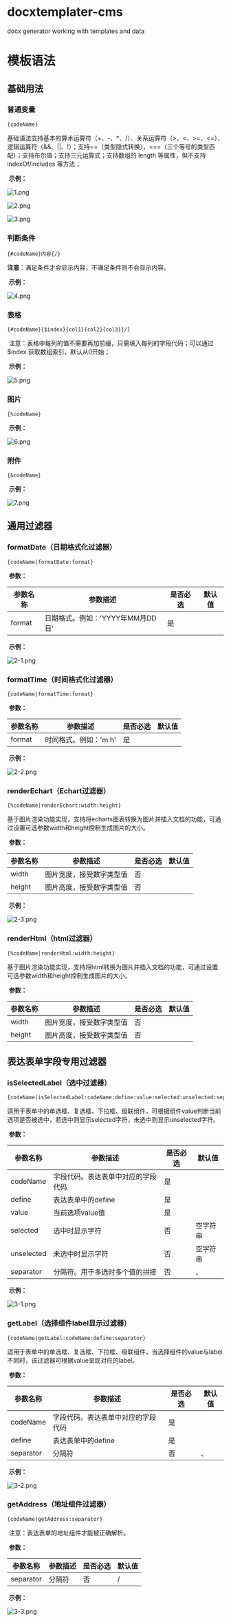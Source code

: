 # docxtemplater-cms
docx generator working with templates and data



# 模板语法



## 基础用法

### 普通变量

```
{codeName}
```

​		基础语法支持基本的算术运算符（+、-、*、/）、关系运算符（>、<、>=、<=）、逻辑运算符（&&、||、!）；支持==（类型隐式转换），===（三个等号的类型匹配）；支持布尔值；支持三元运算式；支持数组的 length 等属性，但不支持 indexOf/includes 等方法；

​		**示例：**

![1.png](imgs/1.png)

![2.png](imgs/2.png)

![3.png](imgs/3.png)



### 判断条件

```
{#codeName}内容{/}
```

​		**注意**：满足条件才会显示内容，不满足条件则不会显示内容。

​		**示例：**

![4.png](imgs/4.png)



### 表格

```
{#codeName}{$index}{col1}{col2}{col3}{/}
```

​		注意：表格中每列的值不需要再加前缀，只需填入每列的字段代码；可以通过 $index 获取数组索引，默认从0开始；

​		**示例：**

![5.png](imgs/5.png)



### 图片

```
{%codeName}
```

​		**示例：**

![6.png](imgs/6.png)



### 附件

```
{&codeName}
```

​		**示例：**

![7.png](imgs/7.png)





## 通用过滤器

### formatDate（日期格式化过滤器）

```
{codeName|formatDate:format}
```

​		**参数：**

| 参数名称 | 参数描述                         | 是否必选 | 默认值 |
| -------- | -------------------------------- | -------- | ------ |
| format   | 日期格式。例如：'YYYY年MM月DD日' | 是       |        |

​		**示例：**

![2-1.png](imgs/2-1.png)



### formatTime（时间格式化过滤器）

```
{codeName|formatTime:format}
```

​		**参数：**

| 参数名称 | 参数描述              | 是否必选 | 默认值 |
| -------- | --------------------- | -------- | ------ |
| format   | 时间格式。例如：'m:h' | 是       |        |

​		**示例：**

![2-2.png](imgs/2-2.png)



### renderEchart（Echart过滤器）

```
{%codeName|renderEchart:width:height}
```

​		基于图片渲染功能实现，支持将echarts图表转换为图片并插入文档的功能，可通过设置可选参数width和height控制生成图片的大小。

​		**参数：**

| 参数名称 | 参数描述                 | 是否必选 | 默认值 |
| -------- | ------------------------ | -------- | ------ |
| width    | 图片宽度，接受数字类型值 | 否       |        |
| height   | 图片高度，接受数字类型值 | 否       |        |

​		**示例：**

![2-3.png](imgs/2-3.png)



### renderHtml（html过滤器）

```
{%codeName|renderHtml:width:height}
```

​		基于图片渲染功能实现，支持将html转换为图片并插入文档的功能，可通过设置可选参数width和height控制生成图片的大小。

​		**参数：**

| 参数名称 | 参数描述                 | 是否必选 | 默认值 |
| -------- | ------------------------ | -------- | ------ |
| width    | 图片宽度，接受数字类型值 | 否       |        |
| height   | 图片高度，接受数字类型值 | 否       |        |





## 表达表单字段专用过滤器

### isSelectedLabel（选中过滤器）

```
{codeName|isSelectedLabel:codeName:define:value:selected:unselected:separator}
```

​		适用于表单中的单选框、复选框、下拉框、级联组件，可根据组件value判断当前选项是否被选中，若选中则显示selected字符，未选中则显示unselected字符。

​		**参数：**

| 参数名称   | 参数描述                           | 是否必选 | 默认值   |
| ---------- | ---------------------------------- | -------- | -------- |
| codeName   | 字段代码。表达表单中对应的字段代码 | 是       |          |
| define     | 表达表单中的define                 | 是       |          |
| value      | 当前选项value值                    | 是       |          |
| selected   | 选中时显示字符                     | 否       | 空字符串 |
| unselected | 未选中时显示字符                   | 否       | 空字符串 |
| separator  | 分隔符。用于多选时多个值的拼接     | 否       | 、       |

​		**示例：**

![3-1.png](imgs/3-1.png)



### getLabel（选择组件label显示过滤器）

```
{codeName|getLabel:codeName:define:separator}
```

​		适用于表单中的单选框、复选框、下拉框、级联组件，当选择组件的value与label不同时，该过滤器可根据value呈现对应的label。

​		**参数：**

| 参数名称  | 参数描述                           | 是否必选 | 默认值 |
| --------- | ---------------------------------- | -------- | ------ |
| codeName  | 字段代码。表达表单中对应的字段代码 | 是       |        |
| define    | 表达表单中的define                 | 是       |        |
| separator | 分隔符                             | 否       | 、     |

​		**示例：**

![3-2.png](imgs/3-2.png)



### getAddress（地址组件过滤器）

```
{codeName|getAddress:separator}
```

​		注意：表达表单的地址组件才能被正确解析。

​		**参数：**

| 参数名称  | 参数描述 | 是否必选 | 默认值 |
| --------- | -------- | -------- | ------ |
| separator | 分隔符   | 否       | /      |

​		**示例：**

![3-3.png](imgs/3-3.png)